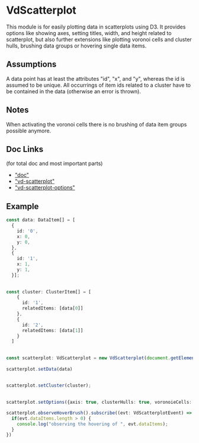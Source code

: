 # VdScatterplot

This module is for easily plotting data in scatterplots using D3.
It provides options like showing axes, setting titles, width, and height related to
scatterplot, but also further extensions like plotting voronoi cells and cluster hulls,
brushing data groups or hovering single data items.

## Assumptions
A data point has at least the attributes "id", "x", and "y",
whereas the id is assumed to be unique. All occurrings of item ids related to a cluster 
have to be contained in the data (otherwise an error is thrown).

## Notes
When activating the voronoi cells there is no brushing of data item groups possible anymore.

## Doc Links
(for total doc and most important parts)

* ["doc"](./docs/)
* ["vd-scatterplot"](./docs/classes/_vd_scatterplot_.vdscatterplot.md)
* ["vd-scatterplot-options"](./docs/interfaces/_vd_scatterplot_options_.vdscatterplotoptions.md)


## Example
```typescript
const data: DataItem[] = [
  {
    id: '0',
    x: 0,
    y: 0,
  },
  {
    id: '1',
    x: 1,
    y: 1,
  }];
  
  
const cluster: ClusterItem[] = [
    {
      id: '1',
      relatedItems: [data[0]]
    },
    {
      id: '2',
      relatedItems: [data[1]]
    }
  ]
  
  
const scatterplot: VdScatterplot = new VdScatterplot(document.getElementById('scatterplot') as HTMLElement, { voronoiCells: true})
  
scatterplot.setData(data)
  
  
scatterplot.setCluster(cluster);
  
  
scatterplot.setOptions({axis: true, clusterHulls: true, voronoieCells: false, width: 500, height:500});

scatterplot.observeHoverBrush().subscribe((evt: VdScatterplotEvent) => {
  if(evt.dataItems.length > 0) {
    console.log("observing the hovering of ", evt.dataItems);
  }
})
```

